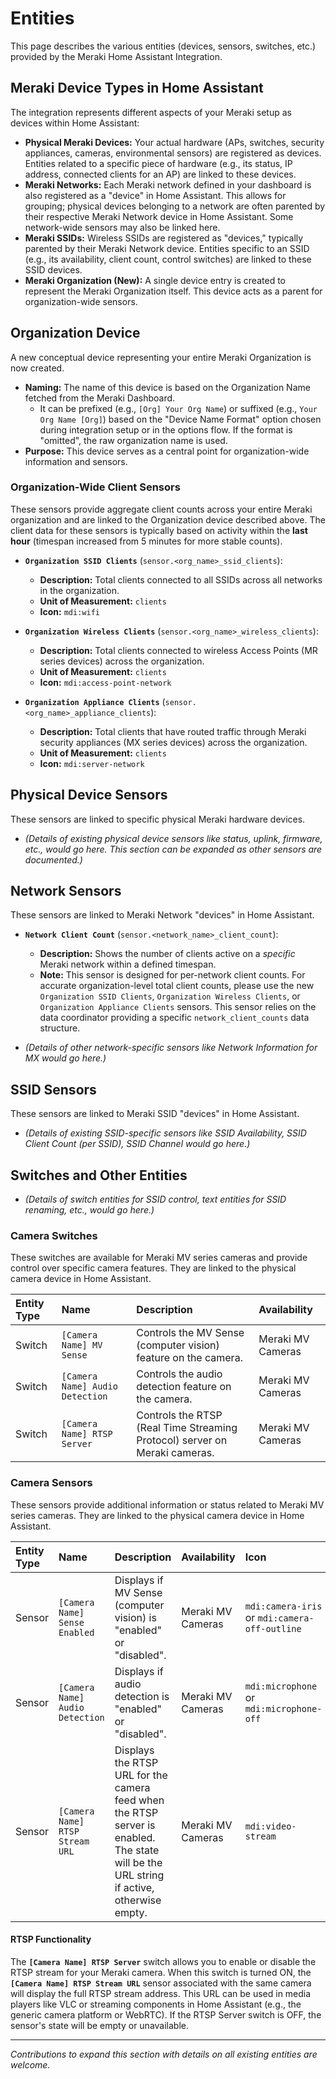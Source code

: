 # Entities

This page describes the various entities (devices, sensors, switches, etc.) provided by the Meraki Home Assistant Integration.

## Meraki Device Types in Home Assistant

The integration represents different aspects of your Meraki setup as devices within Home Assistant:

*   **Physical Meraki Devices:** Your actual hardware (APs, switches, security appliances, cameras, environmental sensors) are registered as devices. Entities related to a specific piece of hardware (e.g., its status, IP address, connected clients for an AP) are linked to these devices.
*   **Meraki Networks:** Each Meraki network defined in your dashboard is also registered as a "device" in Home Assistant. This allows for grouping; physical devices belonging to a network are often parented by their respective Meraki Network device in Home Assistant. Some network-wide sensors may also be linked here.
*   **Meraki SSIDs:** Wireless SSIDs are registered as "devices," typically parented by their Meraki Network device. Entities specific to an SSID (e.g., its availability, client count, control switches) are linked to these SSID devices.
*   **Meraki Organization (New):** A single device entry is created to represent the Meraki Organization itself. This device acts as a parent for organization-wide sensors.

## Organization Device

A new conceptual device representing your entire Meraki Organization is now created.

*   **Naming:** The name of this device is based on the Organization Name fetched from the Meraki Dashboard.
    *   It can be prefixed (e.g., `[Org] Your Org Name`) or suffixed (e.g., `Your Org Name [Org]`) based on the "Device Name Format" option chosen during integration setup or in the options flow. If the format is "omitted", the raw organization name is used.
*   **Purpose:** This device serves as a central point for organization-wide information and sensors.

### Organization-Wide Client Sensors

These sensors provide aggregate client counts across your entire Meraki organization and are linked to the Organization device described above. The client data for these sensors is typically based on activity within the **last hour** (timespan increased from 5 minutes for more stable counts).

*   **`Organization SSID Clients`** (`sensor.<org_name>_ssid_clients`):
    *   **Description:** Total clients connected to all SSIDs across all networks in the organization.
    *   **Unit of Measurement:** `clients`
    *   **Icon:** `mdi:wifi`

*   **`Organization Wireless Clients`** (`sensor.<org_name>_wireless_clients`):
    *   **Description:** Total clients connected to wireless Access Points (MR series devices) across the organization.
    *   **Unit of Measurement:** `clients`
    *   **Icon:** `mdi:access-point-network`

*   **`Organization Appliance Clients`** (`sensor.<org_name>_appliance_clients`):
    *   **Description:** Total clients that have routed traffic through Meraki security appliances (MX series devices) across the organization.
    *   **Unit of Measurement:** `clients`
    *   **Icon:** `mdi:server-network`

## Physical Device Sensors

These sensors are linked to specific physical Meraki hardware devices.

*   *(Details of existing physical device sensors like status, uplink, firmware, etc., would go here. This section can be expanded as other sensors are documented.)*

## Network Sensors

These sensors are linked to Meraki Network "devices" in Home Assistant.

*   **`Network Client Count`** (`sensor.<network_name>_client_count`):
    *   **Description:** Shows the number of clients active on a *specific* Meraki network within a defined timespan.
    *   **Note:** This sensor is designed for per-network client counts. For accurate organization-level total client counts, please use the new `Organization SSID Clients`, `Organization Wireless Clients`, or `Organization Appliance Clients` sensors. This sensor relies on the data coordinator providing a specific `network_client_counts` data structure.

*   *(Details of other network-specific sensors like Network Information for MX would go here.)*

## SSID Sensors

These sensors are linked to Meraki SSID "devices" in Home Assistant.

*   *(Details of existing SSID-specific sensors like SSID Availability, SSID Client Count (per SSID), SSID Channel would go here.)*

## Switches and Other Entities

*   *(Details of switch entities for SSID control, text entities for SSID renaming, etc., would go here.)*

### Camera Switches

These switches are available for Meraki MV series cameras and provide control over specific camera features. They are linked to the physical camera device in Home Assistant.

| Entity Type | Name                          | Description                                                              | Availability         |
| :---------- | :---------------------------- | :----------------------------------------------------------------------- | :------------------- |
| Switch      | `[Camera Name] MV Sense`      | Controls the MV Sense (computer vision) feature on the camera.           | Meraki MV Cameras    |
| Switch      | `[Camera Name] Audio Detection` | Controls the audio detection feature on the camera.                    | Meraki MV Cameras    |
| Switch      | `[Camera Name] RTSP Server`   | Controls the RTSP (Real Time Streaming Protocol) server on Meraki cameras. | Meraki MV Cameras    |

### Camera Sensors

These sensors provide additional information or status related to Meraki MV series cameras. They are linked to the physical camera device in Home Assistant.

| Entity Type | Name                             | Description                                                                                                                               | Availability         | Icon                 |
| :---------- | :------------------------------- | :---------------------------------------------------------------------------------------------------------------------------------------- | :------------------- | :------------------- |
| Sensor      | `[Camera Name] Sense Enabled`    | Displays if MV Sense (computer vision) is "enabled" or "disabled".                                                                        | Meraki MV Cameras    | `mdi:camera-iris` or `mdi:camera-off-outline` |
| Sensor      | `[Camera Name] Audio Detection`  | Displays if audio detection is "enabled" or "disabled".                                                                                   | Meraki MV Cameras    | `mdi:microphone` or `mdi:microphone-off` |
| Sensor      | `[Camera Name] RTSP Stream URL`  | Displays the RTSP URL for the camera feed when the RTSP server is enabled. The state will be the URL string if active, otherwise empty. | Meraki MV Cameras    | `mdi:video-stream`   |

#### RTSP Functionality

The **`[Camera Name] RTSP Server`** switch allows you to enable or disable the RTSP stream for your Meraki camera. When this switch is turned ON, the **`[Camera Name] RTSP Stream URL`** sensor associated with the same camera will display the full RTSP stream address. This URL can be used in media players like VLC or streaming components in Home Assistant (e.g., the generic camera platform or WebRTC). If the RTSP Server switch is OFF, the sensor's state will be empty or unavailable.

---
*Contributions to expand this section with details on all existing entities are welcome.*

